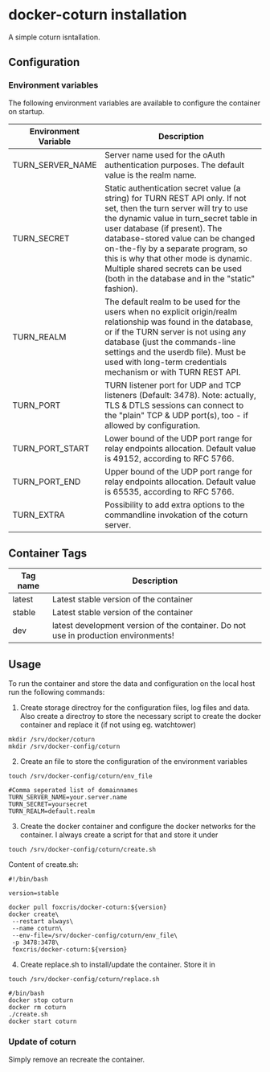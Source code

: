# docker-coturn installation

A simple coturn isntallation. 
  
## Configuration
 
### Environment variables
The following environment variables are available to configure the container on startup.

 | Environment Variable | Description |
 | ---------------------- | ----------- |
 | TURN_SERVER_NAME | Server name used for the oAuth authentication purposes. The default value is the realm name.
 | TURN_SECRET | Static authentication secret value (a string) for TURN REST API only. If not set, then the turn server will try to use the dynamic value in turn_secret table in user database (if present). The database-stored value can be changed on-the-fly by a separate program, so this is why that other mode is dynamic. Multiple shared secrets can be used (both in the database and in the "static" fashion). |
 | TURN_REALM | The default realm to be used for the users when no explicit origin/realm relationship was found in the database, or if the TURN server is not using any database (just the commands-line settings and the userdb file). Must be used with long-term credentials mechanism or with TURN REST API. |
 | TURN_PORT | TURN listener port for UDP and TCP listeners (Default: 3478). Note: actually, TLS & DTLS sessions can connect to the "plain" TCP & UDP port(s), too - if allowed by configuration. |
 | TURN_PORT_START | Lower bound of the UDP port range for relay endpoints allocation. Default value is 49152, according to RFC 5766. |
 | TURN_PORT_END | Upper bound of the UDP port range for relay endpoints allocation. Default value is 65535, according to RFC 5766. |
 | TURN_EXTRA | Possibility to add extra options to the commandline invokation of the coturn server.|

## Container Tags

 | Tag name | Description |
 | ---------------------- | ----------- |
 | latest | Latest stable version of the container |
 | stable | Latest stable version of the container |
 | dev | latest development version of the container. Do not use in production environments! |

## Usage

To run the container and store the data and configuration on the local host run the following commands:
1. Create storage directroy for the configuration files, log files and data. Also create a directroy to store the necessary script to create the docker container and replace it (if not using eg. watchtower)
```
mkdir /srv/docker/coturn
mkdir /srv/docker-config/coturn
```

2. Create an file to store the configuration of the environment variables
```
touch /srv/docker-config/coturn/env_file
``` 
```
#Comma seperated list of domainnames
TURN_SERVER_NAME=your.server.name
TURN_SECRET=yoursecret
TURN_REALM=default.realm
```

3. Create the docker container and configure the docker networks for the container. I always create a script for that and store it under
```
touch /srv/docker-config/coturn/create.sh
```
Content of create.sh:
```
#!/bin/bash

version=stable

docker pull foxcris/docker-coturn:${version}
docker create\
 --restart always\
 --name coturn\
 --env-file=/srv/docker-config/coturn/env_file\
 -p 3478:3478\
 foxcris/docker-coturn:${version}
```

4. Create replace.sh to install/update the container. Store it in
```
touch /srv/docker-config/coturn/replace.sh
```
```
#/bin/bash
docker stop coturn
docker rm coturn
./create.sh
docker start coturn
```

### Update of coturn
Simply remove an recreate the container.